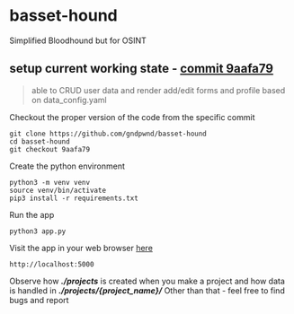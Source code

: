 # basset-hound
Simplified Bloodhound but for OSINT 

## setup current working state - [commit 9aafa79](https://github.com/gndpwnd/basset-hound/tree/9aafa79e1f6d55193b4df4a0524a4596a5309fd9)

> able to CRUD user data and render add/edit forms and profile based on data_config.yaml


Checkout the proper version of the code from the specific commit

```
git clone https://github.com/gndpwnd/basset-hound
cd basset-hound
git checkout 9aafa79
```

Create the python environment
```
python3 -m venv venv
source venv/bin/activate
pip3 install -r requirements.txt
```

Run the app
```
python3 app.py
```

Visit the app in your web browser [here](http://localhost:5000)

```
http://localhost:5000
```


Observe how ***./projects*** is created when you make a project and how data is handled in ***./projects/{project_name}/***
Other than that - feel free to find bugs and report